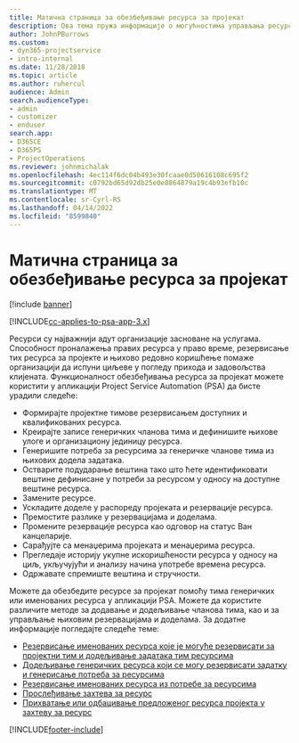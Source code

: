 ```yaml
---
title: Матична страница за обезбеђивање ресурса за пројекат
description: Ова тема пружа информације о могућностима управљања ресурсима у апликацији Project Service Automation (PSA) за Dynamics 365.
author: JohnPBurrows
ms.custom:
- dyn365-projectservice
- intro-internal
ms.date: 11/28/2018
ms.topic: article
ms.author: ruhercul
audience: Admin
search.audienceType:
- admin
- customizer
- enduser
search.app:
- D365CE
- D365PS
- ProjectOperations
ms.reviewer: johnmichalak
ms.openlocfilehash: 4ec114f6dc04b493e30fcaae0d50616108c695f2
ms.sourcegitcommit: c0792bd65d92db25e0e8864879a19c4b93efb10c
ms.translationtype: MT
ms.contentlocale: sr-Cyrl-RS
ms.lasthandoff: 04/14/2022
ms.locfileid: "8599840"
---
```

# <a name="resourcing-projects-home-page"></a>Матична страница за обезбеђивање ресурса за пројекат

[!include [banner](../includes/psa-now-project-operations.md)]

[!INCLUDE[cc-applies-to-psa-app-3.x](../includes/cc-applies-to-psa-app-3x.md)]

Ресурси су најважнији адут организације засноване на услугама. Способност проналажења правих ресурса у право време, резервисање тих ресурса за пројекте и њихово редовно коришћење помаже организацији да испуни циљеве у погледу прихода и задовољства клијената. Функционалност обезбеђивања ресурса за пројекат можете користити у апликацији Project Service Automation (PSA) да бисте урадили следеће:

- Формирајте пројектне тимове резервисањем доступних и квалификованих ресурса.
- Креирајте записе генеричких чланова тима и дефинишите њихове улоге и организациону јединицу ресурса.
- Генеришите потреба за ресурсима за генеричке чланове тима из њихових додела задатака.
- Остварите подударање вештина тако што ћете идентификовати вештине дефинисане у потреби за ресурсом у односу на доступне вештине ресурса.
- Замените ресурсе.
- Ускладите доделе у распореду пројеката и резервације ресурса.
- Премостите разлике у резервацијама и доделама.
- Промените резервације ресурса као одговор на статус Ван канцеларије.
- Сарађујте са менаџерима пројеката и менаџерима ресурса.
- Прегледаје историју укупне искоришћености ресурса у односу на циљ, укључујући и анализу начина употребе времена ресурса.
- Одржавате спремиште вештина и стручности.


Можете да обезбедите ресурсе за пројекат помоћу тима генеричких или именованих ресурса у апликацији PSA. Можете да користите различите методе за додавање и додељивање чланова тима, као и за управљање њиховим резервацијама и доделама. За додатне информације погледајте следеће теме:

- [Резервисање именованих ресурса које је могуће резервисати за пројектни тим и додељивање задатака тим ресурсима](assign-named-bookable-resource.md)
- [Додељивање генеричких ресурса који се могу резервисати задатку и генерисање потреба за ресурсима](assign-generic-bookable-resource.md)
- [Резервисање именованих ресурса из потребе за ресурсима](book-named-resource.md)
- [Прослеђивање захтева за ресурс](submit-resource-request.md)
- [Прихватање или одбацивање предложеног ресурса пројекта у захтеву за ресурс](accept-reject-proposed-resource.md)


[!INCLUDE[footer-include](../includes/footer-banner.md)]
